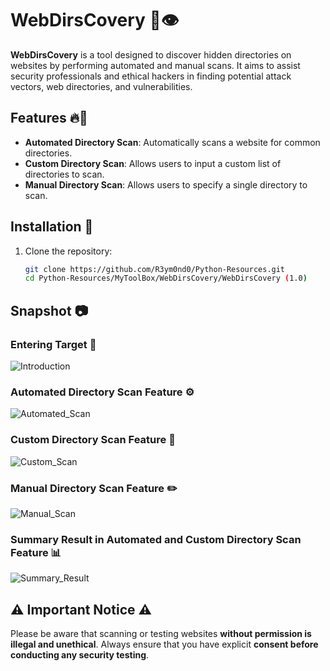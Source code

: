 # WebDirsCovery 📂👁️

**WebDirsCovery** is a tool designed to discover hidden directories on websites by performing automated and manual scans. It aims to assist security professionals and ethical hackers in finding potential attack vectors, web directories, and vulnerabilities.

## Features 🔥🚀

- **Automated Directory Scan**: Automatically scans a website for common directories.
- **Custom Directory Scan**: Allows users to input a custom list of directories to scan.
- **Manual Directory Scan**: Allows users to specify a single directory to scan.

## Installation 📂 

1. Clone the repository:

   ```bash
   git clone https://github.com/R3ym0nd0/Python-Resources.git
   cd Python-Resources/MyToolBox/WebDirsCovery/WebDirsCovery (1.0)
   
## Snapshot 📷

### Entering Target 🎯
![Introduction](https://github.com/user-attachments/assets/4bd09a30-cbb7-45ae-a61d-bd75e97c8596)

### Automated Directory Scan Feature ⚙️

![Automated_Scan](https://github.com/user-attachments/assets/8c38aa57-0066-4c3e-83bd-e28ea1f43d88)

### Custom Directory Scan Feature 📜

![Custom_Scan](https://github.com/user-attachments/assets/d37d63f2-b8f3-4f40-b306-9f984da0381b)

### Manual Directory Scan Feature ✏️

![Manual_Scan](https://github.com/user-attachments/assets/3574f560-4fca-4cea-8d21-c1b9ab1fadd9)

### Summary Result in Automated and Custom Directory Scan Feature 📊

![Summary_Result](https://github.com/user-attachments/assets/bf1e0ed4-9510-45b0-9566-d688cca18daf)

## ⚠️ Important Notice ⚠️

Please be aware that scanning or testing websites **without permission is illegal and unethical**. Always ensure that you have explicit **consent before conducting any security testing**.







